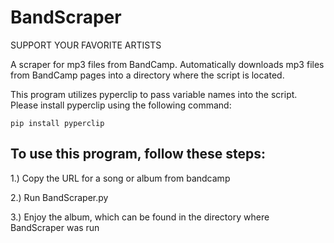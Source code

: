 # BandScraper

SUPPORT YOUR FAVORITE ARTISTS

A scraper for mp3 files from BandCamp. Automatically downloads mp3 files from BandCamp pages into a directory where the script is located.

This program utilizes pyperclip to pass variable names into the script. Please install pyperclip using the following command:

`pip install pyperclip`

## To use this program, follow these steps:

1.) Copy the URL for a song or album from bandcamp

2.) Run BandScraper.py

3.) Enjoy the album, which can be found in the directory where BandScraper was run
